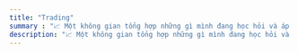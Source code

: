 ```yaml
---
title: "Trading"
summary : "📈 Một không gian tổng hợp những gì mình đang học hỏi và áp dụng trong giao dịch. Không có công thức cố định, chỉ có quá trình khám phá."
description: "📈 Một không gian tổng hợp những gì mình đang học hỏi và áp dụng trong giao dịch. Không có công thức cố định, chỉ có quá trình khám phá."
---
```

